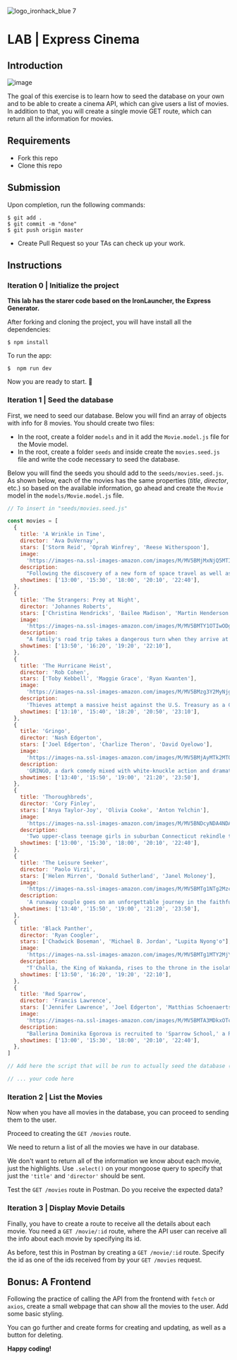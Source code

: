 ![logo_ironhack_blue 7](https://user-images.githubusercontent.com/23629340/40541063-a07a0a8a-601a-11e8-91b5-2f13e4e6b441.png)

# LAB | Express Cinema

## Introduction

![image](https://user-images.githubusercontent.com/23629340/36983687-49a3d64e-2093-11e8-8b86-b11813f0cdba.png)

The goal of this exercise is to learn how to seed the database on your own and to be able to create a cinema API, which can give users a list of movies.
In addition to that, you will create a single movie GET route, which can return all the information for movies.

## Requirements

- Fork this repo
- Clone this repo

## Submission

Upon completion, run the following commands:

```
$ git add .
$ git commit -m "done"
$ git push origin master
```

- Create Pull Request so your TAs can check up your work.

## Instructions

### Iteration 0 | Initialize the project

**This lab has the starer code based on the IronLauncher, the Express Generator.**

After forking and cloning the project, you will have install all the dependencies:

```shell
$ npm install
```

To run the app:

```shell
$  npm run dev
```

Now you are ready to start. 🚀

### Iteration 1 | Seed the database

First, we need to seed our database. Below you will find an array of objects with info for 8 movies. You should create two files:

- In the root, create a folder `models` and in it add the `Movie.model.js` file for the Movie model.
- In the root, create a folder `seeds` and inside create the `movies.seed.js` file and write the code necessary to seed the database.

Below you will find the seeds you should add to the `seeds/movies.seed.js`. As shown below, each of the movies has the same properties (_title_, _director_, etc.) so based on the available information, go ahead and create the `Movie` model in the `models/Movie.model.js` file.

```javascript
// To insert in "seeds/movies.seed.js"

const movies = [
  {
    title: 'A Wrinkle in Time',
    director: 'Ava DuVernay',
    stars: ['Storm Reid', 'Oprah Winfrey', 'Reese Witherspoon'],
    image:
      'https://images-na.ssl-images-amazon.com/images/M/MV5BMjMxNjQ5MTI3MV5BMl5BanBnXkFtZTgwMjQ2MTAyNDM@._V1_UX182_CR0,0,182,268_AL_.jpg',
    description:
      "Following the discovery of a new form of space travel as well as Meg's father's disappearance, she, her brother, and her friend must join three magical beings - Mrs. Whatsit, Mrs. Who, and Mrs. Which - to travel across the universe to rescue him from a terrible evil.",
    showtimes: ['13:00', '15:30', '18:00', '20:10', '22:40'],
  },
  {
    title: 'The Strangers: Prey at Night',
    director: 'Johannes Roberts',
    stars: ['Christina Hendricks', 'Bailee Madison', 'Martin Henderson'],
    image:
      'https://images-na.ssl-images-amazon.com/images/M/MV5BMTY1OTIwODgzMV5BMl5BanBnXkFtZTgwMzUyMDgzNDM@._V1_UX182_CR0,0,182,268_AL_.jpg',
    description:
      "A family's road trip takes a dangerous turn when they arrive at a secluded mobile home park to stay with some relatives and find it mysteriously deserted. Under the cover of darkness, three masked psychopaths pay them a visit to test the family's every limit as they struggle to survive.",
    showtimes: ['13:50', '16:20', '19:20', '22:10'],
  },
  {
    title: 'The Hurricane Heist',
    director: 'Rob Cohen',
    stars: ['Toby Kebbell', 'Maggie Grace', 'Ryan Kwanten'],
    image:
      'https://images-na.ssl-images-amazon.com/images/M/MV5BMzg3Y2MyNjgtMzk4ZS00OTU3LWEwZmMtN2Y0NTdlZjU0NGFiXkEyXkFqcGdeQXVyMTMxODk2OTU@._V1_UX182_CR0,0,182,268_AL_.jpg',
    description:
      'Thieves attempt a massive heist against the U.S. Treasury as a Category 5 hurricane approaches one of its Mint facilities.',
    showtimes: ['13:10', '15:40', '18:20', '20:50', '23:10'],
  },
  {
    title: 'Gringo',
    director: 'Nash Edgerton',
    stars: ['Joel Edgerton', 'Charlize Theron', 'David Oyelowo'],
    image:
      'https://images-na.ssl-images-amazon.com/images/M/MV5BMjAyMTk2MTQ3Ml5BMl5BanBnXkFtZTgwNDQ2ODE0NDM@._V1_UX182_CR0,0,182,268_AL_.jpg',
    description:
      'GRINGO, a dark comedy mixed with white-knuckle action and dramatic intrigue, explores the battle of survival for businessman Harold Soyinka (David Oyelowo) when he finds himself crossing the line from law-abiding citizen to wanted criminal.',
    showtimes: ['13:40', '15:50', '19:00', '21:20', '23:50'],
  },
  {
    title: 'Thoroughbreds',
    director: 'Cory Finley',
    stars: ['Anya Taylor-Joy', 'Olivia Cooke', 'Anton Yelchin'],
    image:
      'https://images-na.ssl-images-amazon.com/images/M/MV5BNDcyNDA4NDAzN15BMl5BanBnXkFtZTgwODQxMDQ5NDM@._V1_UX182_CR0,0,182,268_AL_.jpg',
    description:
      'Two upper-class teenage girls in suburban Connecticut rekindle their unlikely friendship after years of growing apart. Together, they hatch a plan to solve both of their problems-no matter what the cost.',
    showtimes: ['13:00', '15:30', '18:00', '20:10', '22:40'],
  },
  {
    title: 'The Leisure Seeker',
    director: 'Paolo Virzì',
    stars: ['Helen Mirren', 'Donald Sutherland', 'Janel Moloney'],
    image:
      'https://images-na.ssl-images-amazon.com/images/M/MV5BMTg1NTg2MzcyNF5BMl5BanBnXkFtZTgwNjMwMDIzNDM@._V1_UX182_CR0,0,182,268_AL_.jpg',
    description:
      'A runaway couple goes on an unforgettable journey in the faithful old RV they call The Leisure Seeker, traveling from Boston to The Ernest Hemingway Home in Key West. They recapture their passion for life and their love for each other on a road trip that provides revelation and surprise right up to the very end.',
    showtimes: ['13:40', '15:50', '19:00', '21:20', '23:50'],
  },
  {
    title: 'Black Panther',
    director: 'Ryan Coogler',
    stars: ['Chadwick Boseman', 'Michael B. Jordan', "Lupita Nyong'o"],
    image:
      'https://images-na.ssl-images-amazon.com/images/M/MV5BMTg1MTY2MjYzNV5BMl5BanBnXkFtZTgwMTc4NTMwNDI@._V1_UX182_CR0,0,182,268_AL_.jpg',
    description:
      "T'Challa, the King of Wakanda, rises to the throne in the isolated, technologically advanced African nation, but his claim is challenged by a vengeful outsider who was a childhood victim of T'Challa's father's mistake.",
    showtimes: ['13:50', '16:20', '19:20', '22:10'],
  },
  {
    title: 'Red Sparrow',
    director: 'Francis Lawrence',
    stars: ['Jennifer Lawrence', 'Joel Edgerton', 'Matthias Schoenaerts'],
    image:
      'https://images-na.ssl-images-amazon.com/images/M/MV5BMTA3MDkxOTc4NDdeQTJeQWpwZ15BbWU4MDAxNzgyNTQz._V1_UX182_CR0,0,182,268_AL_.jpg',
    description:
      "Ballerina Dominika Egorova is recruited to 'Sparrow School,' a Russian intelligence service where she is forced to use her body as a weapon. Her first mission, targeting a C.I.A. agent, threatens to unravel the security of both nations.",
    showtimes: ['13:00', '15:30', '18:00', '20:10', '22:40'],
  },
]

// Add here the script that will be run to actually seed the database (feel free to refer to the previous lesson)

// ... your code here
```

### Iteration 2 | List the Movies

Now when you have all movies in the database,
you can proceed to sending them to the user.

Proceed to creating the `GET /movies` route.

We need to return a list of all the movies we have in our database.

We don't want to return all of the information we know about each movie, just the highlights.
Use `.select()` on your mongoose query to specify that just the `'title'` and `'director'` should be sent.

Test the `GET /movies` route in Postman. Do you receive the expected data?

### Iteration 3 | Display Movie Details

Finally, you have to create a route to receive all the details about each movie.
You need a `GET /movie/:id` route, where the API user can receive all the info about each movie by specifying its id.

As before, test this in Postman by creating a `GET /movie/:id` route.
Specify the id as one of the ids received from by your `GET /movies` request.

## Bonus: A Frontend

Following the practice of calling the API from the frontend with `fetch` or `axios`,
create a small webpage that can show all the movies to the user.
Add some basic styling.

You can go further and create forms for creating and updating, as well as a button for deleting.

**Happy coding!**
